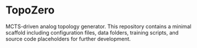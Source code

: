 # TopoZero

MCTS-driven analog topology generator. This repository contains a minimal
scaffold including configuration files, data folders, training scripts, and
source code placeholders for further development.
